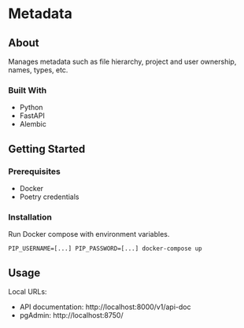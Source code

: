 # Metadata

## About
Manages metadata such as file hierarchy, project and user ownership, names, types, etc.

### Built With
- Python
- FastAPI
- Alembic

## Getting Started

### Prerequisites
- Docker
- Poetry credentials

### Installation
Run Docker compose with environment variables.

    PIP_USERNAME=[...] PIP_PASSWORD=[...] docker-compose up

## Usage
Local URLs:
- API documentation: http://localhost:8000/v1/api-doc
- pgAdmin: http://localhost:8750/
